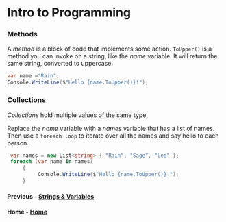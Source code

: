 # Intro to Programming

### Methods
A *method* is a block of code that implements some action. `ToUpper()` is a method you can invoke on a string, like the *name* variable. It will return the same string, converted to uppercase.
``` cs --region methods --source-file .\myapp\Program.cs --project .\myapp\myapp.csproj 
var name ="Rain";
Console.WriteLine($"Hello {name.ToUpper()}!");
```
### Collections
*Collections* hold multiple values of the same type.

Replace the *name* variable with a *names* variable that has a list of names. Then use a `foreach loop` to iterate over all the names and say hello to each person.

``` cs --region collections --source-file .\myapp\Program.cs --project .\myapp\myapp.csproj 
 var names = new List<string> { "Rain", "Sage", "Lee" };
 foreach (var name in names)
     {
          Console.WriteLine($"Hello {name.ToUpper()}!");
     }
```
#### Previous - [Strings & Variables](./Strings.md)
#### Home - [Home](./README.md) 